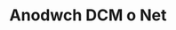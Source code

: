 ---
############################# Static ############################
layout: "auto-gen-annotation"

############################# Head ############################
head_title: "API Anodi net DCM Anodi yn C#"
head_description: "API Net i greu ac Anodi mathau o anodiadau poblogaidd o DCM, delweddau, lluniadau a fformatau ffeil dogfen."

############################# Header ############################
title: "Anodwch DCM o Net"
description: ""
bg_image: "https://cms.admin.containerize.com/templates/aspose/App_Themes/V3/images/bg/header1.png"
bg_overlay: false
button:
    enable: true
    icon: "fas fa-arrow-down"
    label: "Download Treial Am Ddim"
    link: "https://downloads.groupdocs.com/annotation/net"

############################# About ############################
about:
    enable: true
    title: "Ynglŷn â GroupDocs.Annotation ar gyfer API Net"
    content: |
        Mae GroupDocs.Annotation for Net API yn llyfrgell sy'n eich galluogi i ychwanegu anodiadau i PDF, Word a dogfennau eraill ar Mac, Windows neu Ubuntu. Mae [GroupDocs.Annotation for Net] (/annotation/net) yn API Net brodorol ar gyfer rheoli anodiadau gyda chefnogaeth gynhwysfawr ar gyfer creu, ychwanegu, golygu, dileu, echdynnu ac allforio anodiadau o ddelweddau a dogfennau amrywiol eraill. Y rhestr lawn o fformatau dogfennau â chymorth y gallech eu gweld ar y [dudalen] hon(https://docs.groupdocs.com/annotation/net/supported-document-formats/).
        Mae'r llyfrgell hon yn eich galluogi i weithio nid yn unig gyda DCM dogfen ond hefyd gyda llawer o fathau eraill o ddogfennau megis Word, Excel, PowerPoint, e-byst Outlook, Visio, Adobe, OpenDocument, OpenOffice, Photoshop, AutoCad a llawer o rai eraill.
        Mae'r GroupDocs.Annotation for Net API yn eich galluogi i greu ac ychwanegu nodiadau newydd, golygu anodiadau, tynnu sylwadau, anodiadau, a'u tynnu o ddogfennau. Mae'r llyfrgell yn cefnogi 13 o wahanol fathau o anodi, gan gynnwys Testun, Polyline, Arwynebedd, Tanlinellu, Pwynt, Dyfrnod, Saeth, Ellipse, Amnewid Testun, Pellter, Maes Testun, Golygu Adnoddau mewn PDF, HTML, dogfennau Microsoft Word, taenlenni, diagramau, cyflwyniadau, lluniadau, delweddau a llawer o fformatau ffeil eraill.
        Mae'r enghraifft (gweler isod) yn dangos gweithio gyda dogfen DCM, yn yr enghraifft hon gallech weld y prif gamau o sut i weithio gyda GroupDocs.Annotation: Gosod trwydded, agor dogfen rydych am weithio gyda hi, creu a anodi, ychwanegu gwrthrychau data i osod priodweddau anodi yn unol â'ch gofynion ac arbed y canlyniad i'r lle sydd ei angen. Hefyd fe allech chi gael golwg fanylach ar y nodweddion a gefnogir ar ein tudalen github [tudalen] (https://github.com/groupdocs-annotation/GroupDocs.Annotation-for-.NET), neu yn ein cynnyrch [dogfennaeth] (https ://docs.groupdocs.com/annotation/net/getting-started/).

############################# Steps ############################
howTo_Add:
steps_Add:
    enable: true
    title_left: "Camau i Ychwanegu Anodiadau i DCM yn Net"
    content_left: |
        [GroupDocs.Annotation](/annotation/net/) yn ei gwneud hi'n hawdd i ddatblygwyr Net ychwanegu gwahanol fathau o anodiadau i DCM ffeil o fewn unrhyw raglen Net-seiliedig trwy weithredu ychydig o gamau hawdd.
        *   Creu gwrthrychau Ateb gyda sylw a dyddiad.
        *   Creu gwrthrych AreaAnnotation, gosod opsiynau ardal ac ychwanegu atebion.
        *   Creu gwrthrych Annotator ac ychwanegu anodiad ardal.
        *   Arbed ffeil allbwn.
    title_right: "Gofynion y System"
    content_right: |
        Cefnogir GroupDocs.Annotation for Net APIs ar bob prif lwyfan a system weithredu. Cyn gweithredu'r cod isod, gwnewch yn siŵr bod gennych y rhagofynion canlynol wedi'u gosod ar eich system.
        *   Systemau Gweithredu: Microsoft Windows, Linux, MacOS
        *   Amgylcheddau Datblygu: Visual Studio, Xamarin, MonoDevelop
        *   Fframweithiau: .NET Framework, .NET Standard, .NET Core, Mono
        *   Lawrlwythwch y fersiwn diweddaraf o GroupDocs.Annotation ar gyfer .NET o [NuGet]( https://www.nuget.org/packages/groupdocs.annotation)

############################# Preview ############################
preview_Add:
    enable: true
    title: Rhagolwg anodi a sampl cod
    content: |
        ![Annotation preview image](https://docs.groupdocs.com/annotation/java/images/add-text-field-annotation.png)
    code: |
        ```cs
        //Add text field annotation to the document from local disk
        using (Annotator annotator = new Annotator("input.bmp"))
        {
            TextFieldAnnotation textField = new TextFieldAnnotation
            {
                BackgroundColor = 65535,
                Box = new Rectangle(100, 100, 100, 100),
                CreatedOn = DateTime.Now,
                Text = "Some text",
                FontColor = 65535,
                FontSize = 12,
                Message = "This is text field annotation",
                Opacity = 0.7,
                PageNumber = 0,
                PenStyle = PenStyle.Dot,
                PenWidth = 3,
                FontFamily = "Arial",
                TextHorizontalAlignment = HorizontalAlignment.Center,
                Replies = new List
                {
                    new Reply
                    {
                        Comment = "First comment",
                        RepliedOn = DateTime.Now
                    },
                    new Reply
                    {
                        Comment = "Second comment",
                        RepliedOn = DateTime.Now
                    }
                }
            };
            annotator.Add(textField);
            annotator.Save("result.bmp");
        }
        ```

############################# Steps ############################
howTo_Remove:
steps_Remove:
    enable: true
    title_left: "Camau i Dynnu Anodiadau o DCM yn Net"
    content_left: |
        [GroupDocs.Annotation](/annotation/net/) yn ei gwneud yn haws i ddatblygwyr Net dynnu manylion anodiad o DCM o ffeiliau o fewn unrhyw raglen Net-seiliedig trwy roi ychydig o gamau hawdd ar waith.
        *   Creu gwrthrychau Ateb gyda sylw a dyddiad.
        *   Instantiate SaveOptions object a gosod AnnotationTypes = AnnotationType.None.
        *   Dull arbed galwadau gyda llwybr dogfen canlyniadol neu ffrwd a gwrthrych SaveOptions.

############################# Preview ############################
preview_Remove:
    enable: true
    code: |
        ```cs
        // 1- How to remove annotation from document using annotation index
        
        using (Annotator annotator = new Annotator("result.bmp"))
        {
            annotator.Remove(0);
            annotator.Save("removed.bmp");
        }
        
        // 2- How to remove annotation from document using annotation object
        
        using (Annotator annotator = new Annotator("result.bmp"))
        {
            var tmp = annotator.Get();
            annotator.Remove(tmp[0]);
            annotator.Save("removed.bmp");
        }
        
        // 3- How to remove some annotations from document using list of ID’s
        
        using (Annotator annotator = new Annotator("result.bmp"))
        {
            var idList = new List{1, 2, 3};
            annotator.Remove(idList);
            annotator.Save("removed.bmp");
        }
        
        // 4- How to remove some annotations from document using list of annotations
        
        using (Annotator annotator = new Annotator("result.bmp"))
        {
            var tmp = annotator.Get();
            annotator.Remove(tmp);
            annotator.Save("removed.bmp");
        }
        ```

############################# Steps ############################
howTo_Edit:
steps_Edit:
    enable: true
    title_left: "Camau i Olygu Anodiadau o DCM yn Net"
    content_left: |
        [GroupDocs.Annotation](/annotation/net/) yn ei gwneud hi'n haws i ddatblygwyr Net ddiweddaru priodweddau anodi amrywiol o DCM ffeil o fewn unrhyw raglen Net-seiliedig trwy roi ychydig o gamau hawdd ar waith.
        *   Instantiate Annotator gwrthrych gyda llwybr dogfen mewnbwn neu ffrwd gyda LoadOptions instantiated gyda ImportAnnotations = gwir.
        *   Creu rhywfaint o weithrediad AnnotationBase a gosod ID o'r anodiadau sy'n bodoli (os na chanfuwyd yr anodiad gyda'r Id hwnnw, ni fydd unrhyw beth yn cael ei newid) neu restr llwybr o anodiadau (bydd yr holl anodiadau sy'n bodoli yn cael eu dileu).
        *   Dull diweddaru galwadau o wrthrych Annotator gydag anodiadau wedi'u pasio.
        *   Dull arbed galwadau gyda llwybr dogfen canlyniadol neu ffrwd a gwrthrych SaveOptions.

############################# Preview ############################
preview_Edit:
    enable: true
    code: |
        ```cs
        // open annotated document
        using (Annotator annotator = new Annotator("result.bmp"))
        {
            //assuming we are going to change some properties of existing annotation
                AreaAnnotation updated = new AreaAnnotation
                    {
                            // It's important to set existed annotation Id
                            Id = 1,
                            BackgroundColor = 255,
                            Box = new Rectangle(0, 0, 50, 200),
                            CreatedOn = DateTime.Now,
                            Message = "This is updated annotation",
                            Replies = new List
                            {
                                new Reply
                                {
                                    Comment = "Updated first comment",
                                    RepliedOn = DateTime.Now
                                },
                                new Reply
                                {
                                    Comment = "Updated second comment",
                                    RepliedOn = DateTime.Now
                                }
                            }
                        };
                // update annotation
                annotator.Update(updated);
                annotator.Save("result.bmp");
        }
        ```

############################# Steps ############################
howTo_Extract:
steps_Extract:
    enable: true
    title_left: "Camau i Echdynnu Anodiadau o DCM yn Net"
    content_left: |
        [GroupDocs.Annotation](/annotation/net/) yn ei gwneud hi'n hawdd i ddatblygwyr Net anodi dogfennau a thynnu gwybodaeth anodiad o DCM o ffeiliau o fewn unrhyw raglen Net-seiliedig trwy roi ychydig o gamau hawdd ar waith.
        *   Creu gwrthrychau Ateb gyda sylw a dyddiad.
        *   Cychwynnwch wrthrych LoadOptions a ffoniwch SetImportAnnotations gyda dadl wir.
        *   Diffinio newidyn gyda math Rhestr.
        *   Dull cael galwad a dychwelyd y canlyniad i'r newidyn uchod.

############################# Preview ############################
preview_Extract:
    enable: true
    code: |
        ```cs
        // for using this example input file ("annotated.bmp") must be with annotations
        using (Annotator annotator = new Annotator("annotated.bmp"))
        {
            List annotations = annotator.Get();
            XmlSerializer formatter = new XmlSerializer(typeof(List));
            using (FileStream fs = new FileStream("annotations.xml", FileMode.Create))
            {
                fs.SetLength(0);
                formatter.Serialize(fs, annotations);
            }
        }
        ```

############################# Demos ############################
demos:
    enable: true
    title: "Demos Byw i'w Ychwanegu, Tynnu, Golygu, Tynnu Anodiadau i Ddogfennau a Delweddau"
    content: |
        Ychwanegu, dileu, golygu a thynnu anodiadau i ffeil DCM ar hyn o bryd drwy ymweld â gwefan [GroupDocs.Annotation Live Demos](https://products.groupdocs.app/annotation/family). Mae gan y demo byw y buddion canlynol

############################# About Formats ############################
about_formats:
    enable: true
    format:
        # format loop
        - icon: "far fa-file-dcm"
          title: "Ynglŷn â DCM Fformat Ffeil"
          content: |
            Mae ffeiliau ag estyniad .DCM yn cynrychioli delwedd ddigidol sy'n storio gwybodaeth feddygol cleifion fel MRIs, sganiau CT a delweddau uwchsain. Fe'i datblygwyd gan y Gymdeithas Cynhyrchwyr Trydanol Genedlaethol (NEMA) a'i fwriad oedd safoni fformat y ffeil delweddu ar gyfer dosbarthu a gwylio delweddau meddygol. Mae'n debyg i fformat ffeil DICOM a gall gynnwys gwybodaeth claf er gwybodaeth.

          link: "https://docs.fileformat.com/image/dcm/"

############################# More Formats ############################
more_formats:
    enable: true
    title: "Gweithio gyda Fformatau Dogfennau Poblogaidd Eraill"
    content: |
        Diweddaru priodweddau anodi o rai o'r fformatau ffeil poblogaidd fel y nodir isod.
    format:
        # format loop
        - name: "Annotate PDF document"
          link: "https://products.groupdocs.com/annotation/net/pdf/"
          description: "Adobe Portable Document Format"

        # format loop
        - name: "Annotate DOC document"
          link: "https://products.groupdocs.com/annotation/net/doc/"
          description: "Microsoft Word Document"

        # format loop
        - name: "Annotate DOCM document"
          link: "https://products.groupdocs.com/annotation/net/docm/"
          description: "Microsoft Word Macro-Enabled Document"

        # format loop
        - name: "Annotate DOCX document"
          link: "https://products.groupdocs.com/annotation/net/docx/"
          description: "Microsoft Word Open XML Document"

        # format loop
        - name: "Annotate DOT document"
          link: "https://products.groupdocs.com/annotation/net/dot/"
          description: "Microsoft Word Document Template"

        # format loop
        - name: "Annotate DOTX document"
          link: "https://products.groupdocs.com/annotation/net/dotx/"
          description: "Word Open XML Document Template"

        # format loop
        - name: "Annotate RTF document"
          link: "https://products.groupdocs.com/annotation/net/rtf/"
          description: "Rich Text Document"

        # format loop
        - name: "Annotate ODT document"
          link: "https://products.groupdocs.com/annotation/net/odt/"
          description: "Open Document Text"

        # format loop
        - name: "Annotate XLS document"
          link: "https://products.groupdocs.com/annotation/net/xls/"
          description: "Microsoft Excel Binary File Format"

        # format loop
        - name: "Annotate XLSX document"
          link: "https://products.groupdocs.com/annotation/net/xlsx/"
          description: "Microsoft Excel Open XML Spreadsheet"

        # format loop
        - name: "Annotate XLSM document"
          link: "https://products.groupdocs.com/annotation/net/xlsm/"
          description: "Microsoft Excel Macro-Enabled Spreadsheet"

        # format loop
        - name: "Annotate XLSB document"
          link: "https://products.groupdocs.com/annotation/net/xlsb/"
          description: "Microsoft Excel Binary Worksheet"

        # format loop
        - name: "Annotate ODS document"
          link: "https://products.groupdocs.com/annotation/net/ods/"
          description: "Open Document Spreadsheet"

        # format loop
        - name: "Annotate PPT document"
          link: "https://products.groupdocs.com/annotation/net/ppt/"
          description: "PowerPoint Presentation"

        # format loop
        - name: "Annotate PPTX document"
          link: "https://products.groupdocs.com/annotation/net/pptx/"
          description: "PowerPoint Open XML Presentation"

        # format loop
        - name: "Annotate PPSX document"
          link: "https://products.groupdocs.com/annotation/net/ppsx/"
          description: "PowerPoint Open XML Slide Show"

        # format loop
        - name: "Annotate POTM document"
          link: "https://products.groupdocs.com/annotation/net/potm/"
          description: "Microsoft PowerPoint Template"

        # format loop
        - name: "Annotate PPTM document"
          link: "https://products.groupdocs.com/annotation/net/pptm/"
          description: "Microsoft PowerPoint Presentation"

        # format loop
        - name: "Annotate PPS document"
          link: "https://products.groupdocs.com/annotation/net/pps/"
          description: "Microsoft PowerPoint 97-2003 Slide Show"

        # format loop
        - name: "Annotate ODP document"
          link: "https://products.groupdocs.com/annotation/net/odp/"
          description: "OpenDocument Presentation"

        # format loop
        - name: "Annotate HTML document"
          link: "https://products.groupdocs.com/annotation/net/html/"
          description: "HyperText Markup Language"

        # format loop
        - name: "Annotate TIFF document"
          link: "https://products.groupdocs.com/annotation/net/tiff/"
          description: "Tagged Image File Format"

        # format loop
        - name: "Annotate JPEG document"
          link: "https://products.groupdocs.com/annotation/net/jpeg/"
          description: "JPEG Image"

        # format loop
        - name: "Annotate PNG document"
          link: "https://products.groupdocs.com/annotation/net/png/"
          description: "Portable Network Graphic"

        # format loop
        - name: "Annotate EML document"
          link: "https://products.groupdocs.com/annotation/net/eml/"
          description: "E-mail Message"

        # format loop
        - name: "Annotate MSG document"
          link: "https://products.groupdocs.com/annotation/net/msg/"
          description: "Microsoft Outlook E-mail Message"

        # format loop
        - name: "Annotate VSD document"
          link: "https://products.groupdocs.com/annotation/net/vsd/"
          description: "Microsoft Visio 2003-2010 Drawing"

        # format loop
        - name: "Annotate VSDX document"
          link: "https://products.groupdocs.com/annotation/net/vsdx/"
          description: "Microsoft Visio Drawing"

        # format loop
        - name: "Annotate VSS document"
          link: "https://products.groupdocs.com/annotation/net/vss/"
          description: "Microsoft Visio 2003-2010 Stencil"

        # format loop
        - name: "Annotate VST document"
          link: "https://products.groupdocs.com/annotation/net/vst/"
          description: "Microsoft Visio 2013 Stencil"

        # format loop
        - name: "Annotate DWG document"
          link: "https://products.groupdocs.com/annotation/net/dwg/"
          description: "Autodesk Design Data Formats"

        # format loop
        - name: "Annotate DXF document"
          link: "https://products.groupdocs.com/annotation/net/dxf/"
          description: "AutoCAD Drawing Interchange"

        # format loop
        - name: "Annotate DCM document"
          link: "https://products.groupdocs.com/annotation/net/dcm/"
          description: "Digital Imaging and Communications in Medicine"

        # format loop
        - name: "Annotate WMF document"
          link: "https://products.groupdocs.com/annotation/net/wmf/"
          description: "Windows Metafile"

        # format loop
        - name: "Annotate EMF document"
          link: "https://products.groupdocs.com/annotation/net/emf/"
          description: "Enhanced Metafile Format"


############################# Back to top ###############################
back_to_top:
    enable: true
---